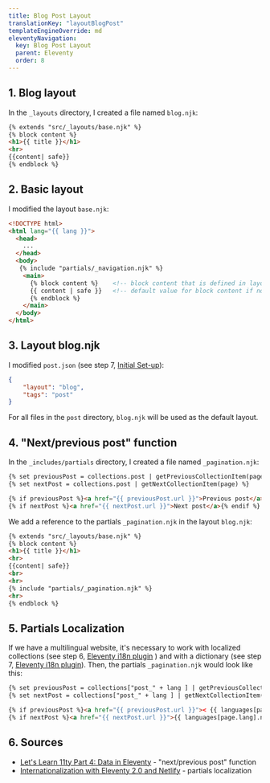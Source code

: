 ```yaml
---
title: Blog Post Layout
translationKey: "layoutBlogPost"
templateEngineOverride: md
eleventyNavigation:
  key: Blog Post Layout
  parent: Eleventy
  order: 8
---
```

## 1. Blog layout
In the `_layouts` directory, I created a file named `blog.njk`:
```html
{% extends "src/_layouts/base.njk" %} 
{% block content %}
<h1>{{ title }}</h1>
<hr>
{{content| safe}}
{% endblock %}
```

## 2. Basic layout
I modified the layout `base.njk`:
```html
<!DOCTYPE html>
<html lang="{{ lang }}">
  <head>
    ...
  </head>
  <body>
   {% include "partials/_navigation.njk" %}
    <main>
      {% block content %}    <!-- block content that is defined in layouts extending base.njk -->
      {{ content | safe }}   <!-- default value for block content if not defined in extending layouts (can be empty) -->
      {% endblock %}    
    </main>
  </body>
</html>
```

## 3. Layout blog.njk
I modified `post.json` (see step 7, [Initial Set-up](/en/note/eleventy/initial-set-up)): 
```json
{
    "layout": "blog",
    "tags": "post"  
}
```
For all files in the `post` directory, `blog.njk` will be used as the default layout.

## 4. "Next/previous post" function 
In the `_includes/partials` directory, I created a file named `_pagination.njk`:
```html
{% set previousPost = collections.post | getPreviousCollectionItem(page) %}
{% set nextPost = collections.post | getNextCollectionItem(page) %}

{% if previousPost %}<a href="{{ previousPost.url }}">Previous post</a>{% endif %}<br>
{% if nextPost %}<a href="{{ nextPost.url }}">Next post</a>{% endif %}
```
We add a reference to the partials `_pagination.njk` in the layout `blog.njk`:
```html
{% extends "src/_layouts/base.njk" %} 
{% block content %}
<h1>{{ title }}</h1>
<hr>
{{content| safe}}
<br>
<hr>
{% include "partials/_pagination.njk" %}
<hr>
{% endblock %}
```

## 5. Partials Localization
If we have a multilingual website, it's necessary to work with localized collections (see step 6, [Eleventy i18n plugin](/en/note/eleventy/eleventy-i18n-plugin) ) and with a dictionary (see step 7, [Eleventy i18n plugin](/en/note/eleventy/eleventy-i18n-plugin)). Then, the partials `_pagination.njk` would look like this:
```html
{% set previousPost = collections["post_" + lang ] | getPreviousCollectionItem(page) %}  <!-- localised collection -->
{% set nextPost = collections["post_" + lang ] | getNextCollectionItem(page) %}          <!-- localised collection -->

{% if previousPost %}<a href="{{ previousPost.url }}">< {{ languages[page.lang].previousPostText }}</a>{% endif %} <!-- language dictionary -->
{% if nextPost %}<a href="{{ nextPost.url }}">{{ languages[page.lang].nextPostText }} ></a>{% endif %}             <!-- language dictionary -->
```

## 6. Sources
- [Let's Learn 11ty Part 4: Data in Eleventy](https://dev.to/psypher1/lets-learn-11ty-part-4-data-in-eleventy-6mo) - "next/previous post" function
- [Internationalization with Eleventy 2.0 and Netlify](https://www.lenesaile.com/en/blog/internationalization-with-eleventy-20-and-netlify/#global-data) - partials localization
